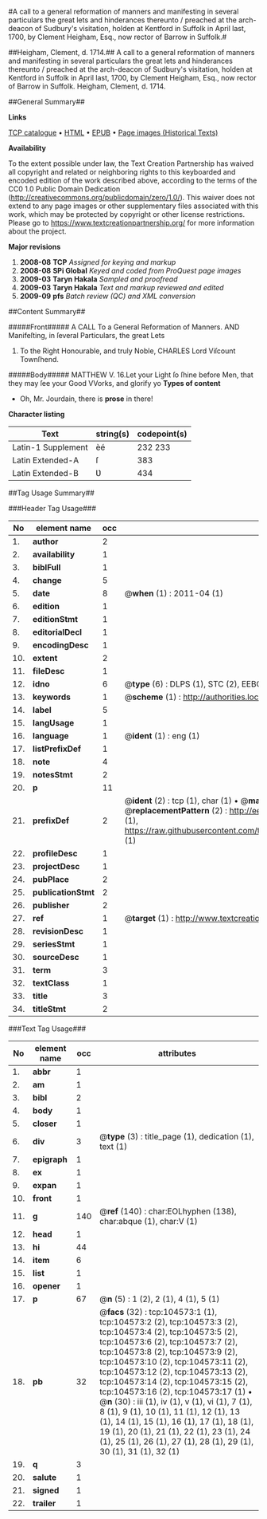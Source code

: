 #A call to a general reformation of manners and manifesting in several particulars the great lets and hinderances thereunto / preached at the arch-deacon of Sudbury's visitation, holden at Kentford in Suffolk in April last, 1700, by Clement Heigham, Esq., now rector of Barrow in Suffolk.#

##Heigham, Clement, d. 1714.##
A call to a general reformation of manners and manifesting in several particulars the great lets and hinderances thereunto / preached at the arch-deacon of Sudbury's visitation, holden at Kentford in Suffolk in April last, 1700, by Clement Heigham, Esq., now rector of Barrow in Suffolk.
Heigham, Clement, d. 1714.

##General Summary##

**Links**

[TCP catalogue](http://www.ota.ox.ac.uk/tcp/)  • 
[HTML](http://tei.it.ox.ac.uk/tcp/Texts-HTML/free/A43/A43254.html)  • 
[EPUB](http://tei.it.ox.ac.uk/tcp/Texts-EPUB/free/A43/A43254.epub) • 
[Page images (Historical Texts)](https://historicaltexts.jisc.ac.uk/eebo-15741857e)

**Availability**

To the extent possible under law, the Text Creation Partnership has waived all copyright and related or neighboring rights to this keyboarded and encoded edition of the work described above, according to the terms of the CC0 1.0 Public Domain Dedication (http://creativecommons.org/publicdomain/zero/1.0/). This waiver does not extend to any page images or other supplementary files associated with this work, which may be protected by copyright or other license restrictions. Please go to https://www.textcreationpartnership.org/ for more information about the project.

**Major revisions**

1. __2008-08__ __TCP__ *Assigned for keying and markup*
1. __2008-08__ __SPi Global__ *Keyed and coded from ProQuest page images*
1. __2009-03__ __Taryn Hakala__ *Sampled and proofread*
1. __2009-03__ __Taryn Hakala__ *Text and markup reviewed and edited*
1. __2009-09__ __pfs__ *Batch review (QC) and XML conversion*

##Content Summary##

#####Front#####
A CALL To a General Reformation of Manners. AND Manifeſting, in ſeveral Particulars, the great Lets 
1. To the Right Honourable, and truly Noble, CHARLES Lord Viſcount Townſhend.

#####Body#####
MATTHEW V. 16.Let your Light ſo ſhine before Men, that they may ſee your Good VVorks, and glorify yo
**Types of content**

  * Oh, Mr. Jourdain, there is **prose** in there!

**Character listing**


|Text|string(s)|codepoint(s)|
|---|---|---|
|Latin-1 Supplement|èé|232 233|
|Latin Extended-A|ſ|383|
|Latin Extended-B|Ʋ|434|

##Tag Usage Summary##

###Header Tag Usage###

|No|element name|occ|attributes|
|---|---|---|---|
|1.|__author__|2||
|2.|__availability__|1||
|3.|__biblFull__|1||
|4.|__change__|5||
|5.|__date__|8| @__when__ (1) : 2011-04 (1)|
|6.|__edition__|1||
|7.|__editionStmt__|1||
|8.|__editorialDecl__|1||
|9.|__encodingDesc__|1||
|10.|__extent__|2||
|11.|__fileDesc__|1||
|12.|__idno__|6| @__type__ (6) : DLPS (1), STC (2), EEBO-CITATION (1), OCLC (1), VID (1)|
|13.|__keywords__|1| @__scheme__ (1) : http://authorities.loc.gov/ (1)|
|14.|__label__|5||
|15.|__langUsage__|1||
|16.|__language__|1| @__ident__ (1) : eng (1)|
|17.|__listPrefixDef__|1||
|18.|__note__|4||
|19.|__notesStmt__|2||
|20.|__p__|11||
|21.|__prefixDef__|2| @__ident__ (2) : tcp (1), char (1)  •  @__matchPattern__ (2) : ([0-9\-]+):([0-9IVX]+) (1), (.+) (1)  •  @__replacementPattern__ (2) : http://eebo.chadwyck.com/downloadtiff?vid=$1&page=$2 (1), https://raw.githubusercontent.com/textcreationpartnership/Texts/master/tcpchars.xml#$1 (1)|
|22.|__profileDesc__|1||
|23.|__projectDesc__|1||
|24.|__pubPlace__|2||
|25.|__publicationStmt__|2||
|26.|__publisher__|2||
|27.|__ref__|1| @__target__ (1) : http://www.textcreationpartnership.org/docs/. (1)|
|28.|__revisionDesc__|1||
|29.|__seriesStmt__|1||
|30.|__sourceDesc__|1||
|31.|__term__|3||
|32.|__textClass__|1||
|33.|__title__|3||
|34.|__titleStmt__|2||


###Text Tag Usage###

|No|element name|occ|attributes|
|---|---|---|---|
|1.|__abbr__|1||
|2.|__am__|1||
|3.|__bibl__|2||
|4.|__body__|1||
|5.|__closer__|1||
|6.|__div__|3| @__type__ (3) : title_page (1), dedication (1), text (1)|
|7.|__epigraph__|1||
|8.|__ex__|1||
|9.|__expan__|1||
|10.|__front__|1||
|11.|__g__|140| @__ref__ (140) : char:EOLhyphen (138), char:abque (1), char:V (1)|
|12.|__head__|1||
|13.|__hi__|44||
|14.|__item__|6||
|15.|__list__|1||
|16.|__opener__|1||
|17.|__p__|67| @__n__ (5) : 1 (2), 2 (1), 4 (1), 5 (1)|
|18.|__pb__|32| @__facs__ (32) : tcp:104573:1 (1), tcp:104573:2 (2), tcp:104573:3 (2), tcp:104573:4 (2), tcp:104573:5 (2), tcp:104573:6 (2), tcp:104573:7 (2), tcp:104573:8 (2), tcp:104573:9 (2), tcp:104573:10 (2), tcp:104573:11 (2), tcp:104573:12 (2), tcp:104573:13 (2), tcp:104573:14 (2), tcp:104573:15 (2), tcp:104573:16 (2), tcp:104573:17 (1)  •  @__n__ (30) : iii (1), iv (1), v (1), vi (1), 7 (1), 8 (1), 9 (1), 10 (1), 11 (1), 12 (1), 13 (1), 14 (1), 15 (1), 16 (1), 17 (1), 18 (1), 19 (1), 20 (1), 21 (1), 22 (1), 23 (1), 24 (1), 25 (1), 26 (1), 27 (1), 28 (1), 29 (1), 30 (1), 31 (1), 32 (1)|
|19.|__q__|3||
|20.|__salute__|1||
|21.|__signed__|1||
|22.|__trailer__|1||
